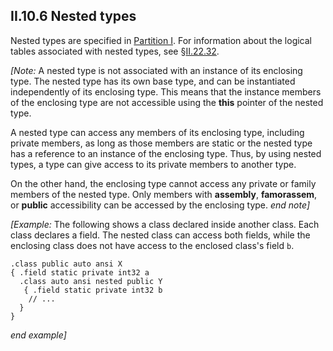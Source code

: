 ## II.10.6 Nested types

Nested types are specified in [Partition I](#todo-missing-hyperlink). For information about the logical tables associated with nested types, see §[II.22.32](ii.22.32-nestedclass-0x29.md).

_[Note:_ A nested type is not associated with an instance of its enclosing type. The nested type has its own base type, and can be instantiated independently of its enclosing type. This means that the instance members of the enclosing type are not accessible using the **this** pointer of the nested type.

A nested type can access any members of its enclosing type, including private members, as long as those members are static or the nested type has a reference to an instance of the enclosing type. Thus, by using nested types, a type can give access to its private members to another type.

On the other hand, the enclosing type cannot access any private or family members of the nested type. Only members with **assembly**, **famorassem**, or **public** accessibility can be accessed by the enclosing type. _end note]_

_[Example:_ The following shows a class declared inside another class. Each class declares a field. The nested class can access both fields, while the enclosing class does not have access to the enclosed class's field `b`.

 ```ilasm
 .class public auto ansi X
 { .field static private int32 a
   .class auto ansi nested public Y
    { .field static private int32 b
     // ...
   }
 }
 ```

_end example]_

